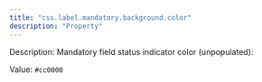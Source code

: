 ```yaml
---
title: "css.label.mandatory.background.color"
description: "Property"
---
```


Description: Mandatory field status indicator color (unpopulated):

Value: `#cc0000`